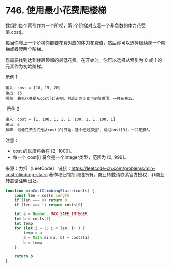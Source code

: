 # 746. 使用最小花费爬楼梯

数组的每个索引作为一个阶梯，第 i个阶梯对应着一个非负数的体力花费值 cost[i](索引从0开始)。

每当你爬上一个阶梯你都要花费对应的体力花费值，然后你可以选择继续爬一个阶梯或者爬两个阶梯。

您需要找到达到楼层顶部的最低花费。在开始时，你可以选择从索引为 0 或 1 的元素作为初始阶梯。

示例 1:

```text
输入: cost = [10, 15, 20]
输出: 15
解释: 最低花费是从cost[1]开始，然后走两步即可到阶梯顶，一共花费15。
```

 示例 2:

```text
输入: cost = [1, 100, 1, 1, 1, 100, 1, 1, 100, 1]
输出: 6
解释: 最低花费方式是从cost[0]开始，逐个经过那些1，跳过cost[3]，一共花费6。
```

注意：

- cost 的长度将会在 [2, 1000]。
- 每一个 cost[i] 将会是一个Integer类型，范围为 [0, 999]。

来源：力扣（LeetCode）
链接：<https://leetcode-cn.com/problems/min-cost-climbing-stairs>
著作权归领扣网络所有。商业转载请联系官方授权，非商业转载请注明出处。

```javascript
function minCostClimbingStairs(costs) {
    const len = costs.length
    if (len === 0) return 0
    if (len === 1) return costs[0]

    let a = Number. MAX_SAFE_INTEGER
    let b = costs[1]
    let temp
    for (let i = 1; i < len; i++) {
        temp = a
        a = Math.min(a, b) + costs[i]
        b = temp
    }

    return b
}
```
